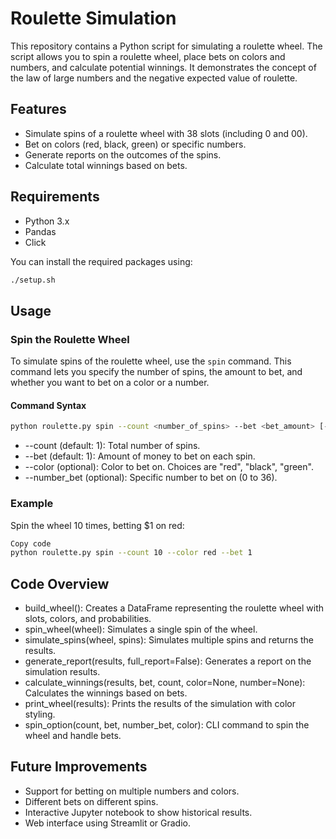 # Roulette Simulation

This repository contains a Python script for simulating a roulette wheel. The script allows you to spin a roulette wheel, place bets on colors and numbers, and calculate potential winnings. It demonstrates the concept of the law of large numbers and the negative expected value of roulette.

## Features

- Simulate spins of a roulette wheel with 38 slots (including 0 and 00).
- Bet on colors (red, black, green) or specific numbers.
- Generate reports on the outcomes of the spins.
- Calculate total winnings based on bets.

## Requirements

- Python 3.x
- Pandas
- Click

You can install the required packages using:

```bash
./setup.sh
```
## Usage

### Spin the Roulette Wheel

To simulate spins of the roulette wheel, use the `spin` command. This command lets you specify the number of spins, the amount to bet, and whether you want to bet on a color or a number.

#### Command Syntax

```bash
python roulette.py spin --count <number_of_spins> --bet <bet_amount> [--color <color>] [--number_bet <number>]
```

* --count (default: 1): Total number of spins.
* --bet (default: 1): Amount of money to bet on each spin.
* --color (optional): Color to bet on. Choices are "red", "black", "green".
* --number_bet (optional): Specific number to bet on (0 to 36).

### Example
Spin the wheel 10 times, betting $1 on red:

```bash
Copy code
python roulette.py spin --count 10 --color red --bet 1
```

## Code Overview
* build_wheel(): Creates a DataFrame representing the roulette wheel with slots, colors, and probabilities.
* spin_wheel(wheel): Simulates a single spin of the wheel.
* simulate_spins(wheel, spins): Simulates multiple spins and returns the results.
* generate_report(results, full_report=False): Generates a report on the simulation results.
* calculate_winnings(results, bet, count, color=None, number=None): Calculates the winnings based on bets.
* print_wheel(results): Prints the results of the simulation with color styling.
* spin_option(count, bet, number_bet, color): CLI command to spin the wheel and handle bets.

## Future Improvements
* Support for betting on multiple numbers and colors.
* Different bets on different spins.
* Interactive Jupyter notebook to show historical results.
* Web interface using Streamlit or Gradio.